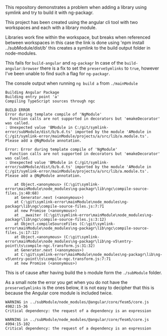 
This repository demonstrates a problem when adding a library using symlink and try to build it with ng-packagr.

This project has been created using the angular cli tool with two workspaces and each with a library module.

Libraries work fine within the workspace, but breaks when referenced between workspaces
in this case the link is done using 'npm install ../subModule/dist/b' this creates a symlink to the build output folder in node-modules.

This fails for `build-angular` and `ng-packagr` In case of the `build-angular:browser` there is a fix to set the `preserveSymlinks` to `true`, however I've been unable to find such a flag for `ng-packagr`.

The console output when running `ng build a` from `./mainModule`
```
Building Angular Package
Building entry point 'a'
Compiling TypeScript sources through ngc

BUILD ERROR
Error during template compile of 'NgModule'
  Function calls are not supported in decorators but 'ɵmakeDecorator' was called.
: Unexpected value 'BModule in C:/git/symlink-error/subModule/dist/b/b.d.ts' imported by the module 'AModule in C:/git/symlink-error/mainModule/projects/a/src/lib/a.module.ts'. Please add a @NgModule annotation.

Error: Error during template compile of 'NgModule'
  Function calls are not supported in decorators but 'ɵmakeDecorator' was called.
: Unexpected value 'BModule in C:/git/symlink-error/subModule/dist/b/b.d.ts' imported by the module 'AModule in C:/git/symlink-error/mainModule/projects/a/src/lib/a.module.ts'. Please add a @NgModule annotation.

    at Object.<anonymous> (C:\git\symlink-error\mainModule\node_modules\ng-packagr\lib\ngc\compile-source-files.js:40:68)
    at Generator.next (<anonymous>)
    at C:\git\symlink-error\mainModule\node_modules\ng-packagr\lib\ngc\compile-source-files.js:7:71
    at new Promise (<anonymous>)
    at __awaiter (C:\git\symlink-error\mainModule\node_modules\ng-packagr\lib\ngc\compile-source-files.js:3:12)
    at Object.compileSourceFiles (C:\git\symlink-error\mainModule\node_modules\ng-packagr\lib\ngc\compile-source-files.js:17:12)
    at Object.<anonymous> (C:\git\symlink-error\mainModule\node_modules\ng-packagr\lib\ng-v5\entry-point\ts\compile-ngc.transform.js:31:32)
    at Generator.next (<anonymous>)
    at C:\git\symlink-error\mainModule\node_modules\ng-packagr\lib\ng-v5\entry-point\ts\compile-ngc.transform.js:7:71
    at new Promise (<anonymous>)
```

This is of cause after having build the `b` module form the `./subModule` folder.


As a small note the error you get when you do not have the `preserveSymlinks` is the ones below, it is not easy to decipher that this is because the Angular core module is included twice.
```
WARNING in ../subModule/node_modules/@angular/core/fesm5/core.js 4982:15-36
Critical dependency: the request of a dependency is an expression
```

```
WARNING in ../subModule/node_modules/@angular/core/fesm5/core.js 4994:15-102
Critical dependency: the request of a dependency is an expression
```